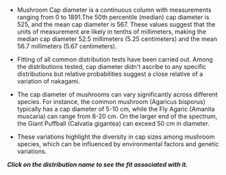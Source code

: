 - Mushroom Cap diameter is a continuous column with measurements ranging from 0 to 1891.The 50th percentile (median) cap diameter is 525, and the mean cap diameter is 567. These values suggest that the units of measurement are likely in tenths of millimeters, making the median cap diameter 52.5 millimeters (5.25 centimeters) and the mean 56.7 millimeters (5.67 centimeters).

- Fitting of all common distribution tests have been carried out. Among the distributions tested, cap diameter didn't ascribe to any specific distributions but relative probabilities suggest a close relative of a variation of nakagami.

- The cap diameter of mushrooms can vary significantly across different species. For instance, the common mushroom (Agaricus bisporus) typically has a cap diameter of 5-10 cm, while the Fly Agaric (Amanita muscaria) can range from 8-20 cm. On the larger end of the spectrum, the Giant Puffball (Calvatia gigantea) can exceed 50 cm in diameter.

- These variations highlight the diversity in cap sizes among mushroom species, which can be influenced by environmental factors and genetic variations.

**_Click on the distribution name to see the fit associated with it._**